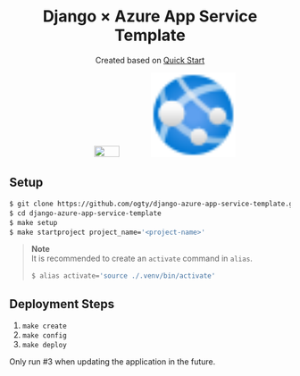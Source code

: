 <h1 align="center">Django × Azure App Service Template</h1>

<p align="center">
    Created based on <a href="https://docs.microsoft.com/en-us/azure/app-service/quickstart-python?tabs=flask%2Cwindows%2Cazure-cli%2Cvscode-deploy%2Cdeploy-instructions-azportal%2Cterminal-bash%2Cdeploy-instructions-zip-azcli">Quick Start</a>
</p>

<div align="center">
    <img src="https://icon-library.com/images/django-icon/django-icon-0.jpg" width="30%" height="30%">
    <img src="./app-services.svg" width="30%" height="30%">
</div>

## Setup

```zsh
$ git clone https://github.com/ogty/django-azure-app-service-template.git
$ cd django-azure-app-service-template
$ make setup
$ make startproject project_name='<project-name>'
```

> **Note**  
> It is recommended to create an `activate` command in `alias`.
> ```zsh
> $ alias activate='source ./.venv/bin/activate'
> ```

## Deployment Steps

1. `make create`
2. `make config`
3. `make deploy`

Only run #3 when updating the application in the future.
